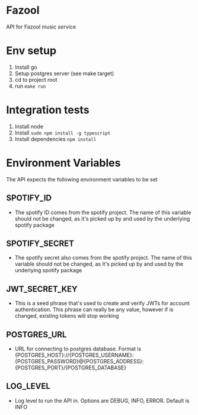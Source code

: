 # Fazool
API for Fazool music service

# Env setup

1. Install go 
2. Setup postgres server (see make target)
3. cd to project root
4. run `make run`

# Integration tests

1. Install node
2. Install `sudo npm install -g typescript`
3. Install dependencies `npm install`

# Environment Variables
The API expects the following environment variables to be set
## SPOTIFY_ID
- The spotify ID comes from the spotify project. The name of this variable should not be changed, as it's picked up
by and used by the underlying spotify package
## SPOTIFY_SECRET
- The spotify secret also comes from the spotify project. The name of this variable should not be changed, as it's picked up
by and used by the underlying spotify package
## JWT_SECRET_KEY
- This is a seed phrase that's used to create and verify JWTs for account authentication. This phrase can really be any value,
however if is changed, existing tokens will stop working
## POSTGRES_URL
- URL for connecting to postgres database. Format is {POSTGRES_HOST}://{POSTGRES_USERNAME}:{POSTGRES_PASSWORD}@{POSTGRES_ADDRESS}:{POSTGRES_PORT}/{POSTGRES_DATABASE}
## LOG_LEVEL
- Log level to run the API in. Options are DEBUG, INFO, ERROR. Default is INFO